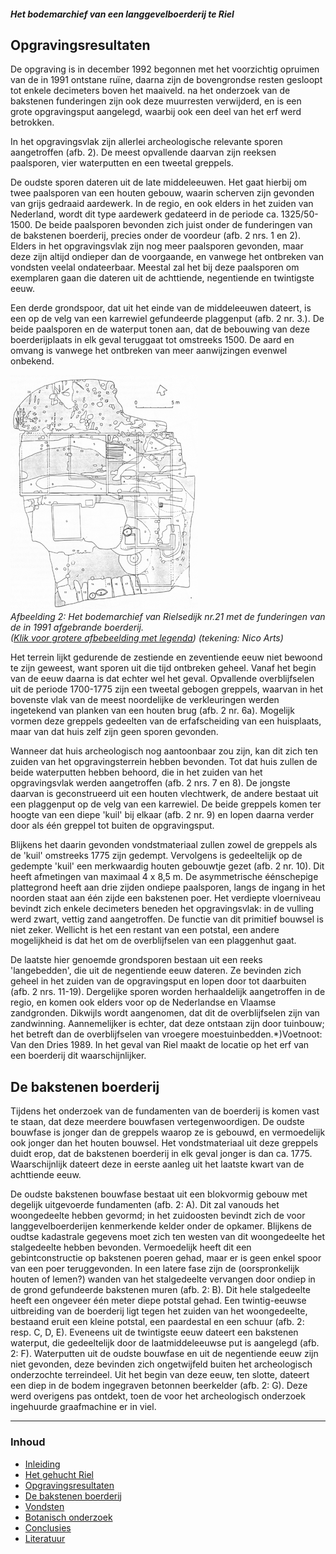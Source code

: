 ##### Het bodemarchief van een langgevelboerderij te Riel

## Opgravingsresultaten
De opgraving is in december 1992 begonnen met het voorzichtig opruimen van de in 1991 ontstane ruïne, daarna zijn de bovengrondse resten gesloopt tot enkele decimeters boven het maaiveld. na het onderzoek van de bakstenen funderingen zijn ook deze muurresten verwijderd, en is een grote opgravingsput aangelegd, waarbij ook een deel van het erf werd betrokken.

In het opgravingsvlak zijn allerlei archeologische relevante sporen aangetroffen (afb. 2). De meest opvallende daarvan zijn reeksen paalsporen, vier waterputten en een tweetal greppels.

De oudste sporen dateren uit de late middeleeuwen. Het gaat hierbij om twee paalsporen van een houten gebouw, waarin scherven zijn gevonden van grijs gedraaid aardewerk. In de regio, en ook elders in het zuiden van Nederland, wordt dit type aardewerk gedateerd in de periode ca. 1325/50-1500. De beide paalsporen bevonden zich juist onder de funderingen van de bakstenen boerderij, precies onder de voordeur (afb. 2 nrs. 1 en 2). Elders in het opgravingsvlak zijn nog meer paalsporen gevonden, maar deze zijn altijd ondieper dan de voorgaande, en vanwege het ontbreken van vondsten veelal ondateerbaar. Meestal zal het bij deze paalsporen om exemplaren gaan die dateren uit de achttiende, negentiende en twintigste eeuw.

Een derde grondspoor, dat uit het einde van de middeleeuwen dateert, is een op de velg van een karrewiel gefundeerde plaggenput (afb. 2 nr. 3.). De beide paalsporen en de waterput tonen aan, dat de bebouwing van deze boerderijplaats in elk geval teruggaat tot omstreeks 1500. De aard en omvang is vanwege het ontbreken van meer aanwijzingen evenwel onbekend.

[![Bodem archief Rielsedijk 21](images/afb2.gif)](afbeelding2)  
*Afbeelding 2: Het bodemarchief van Rielsedijk nr.21 met de funderingen van de in 1991 afgebrande boerderij.  
([Klik voor grotere afbebeelding met legenda](afbeelding2))
(tekening: Nico Arts)*

Het terrein lijkt gedurende de zestiende en zeventiende eeuw niet bewoond te zijn geweest, want sporen uit die tijd ontbreken geheel. Vanaf het begin van de eeuw daarna is dat echter wel het geval. Opvallende overblijfselen uit de periode 1700-1775 zijn een tweetal gebogen greppels, waarvan in het bovenste vlak van de meest noordelijke de verkleuringen werden ingetekend van planken van een houten brug (afb. 2 nr. 6a). Mogelijk vormen deze greppels gedeelten van de erfafscheiding van een huisplaats, maar van dat huis zelf zijn geen sporen gevonden.

Wanneer dat huis archeologisch nog aantoonbaar zou zijn, kan dit zich ten zuiden van het opgravingsterrein hebben bevonden. Tot dat huis zullen de beide waterputten hebben behoord, die in het zuiden van het opgravingsvlak werden aangetroffen (afb. 2 nrs. 7 en 8). De jongste daarvan is geconstrueerd uit een houten vlechtwerk, de andere bestaat uit een plaggenput op de velg van een karrewiel. De beide greppels komen ter hoogte van een diepe 'kuil' bij elkaar (afb. 2 nr. 9) en lopen daarna verder door als één greppel tot buiten de opgravingsput.

Blijkens het daarin gevonden vondstmateriaal zullen zowel de greppels als de 'kuil' omstreeks 1775 zijn gedempt. Vervolgens is gedeeltelijk op de gedempte 'kuil' een merkwaardig houten gebouwtje gezet (afb. 2 nr. 10). Dit heeft afmetingen van maximaal 4 x 8,5 m. De asymmetrische éénschepige plattegrond heeft aan drie zijden ondiepe paalsporen, langs de ingang in het noorden staat aan één zijde een bakstenen poer. Het verdiepte vloerniveau bevindt zich enkele decimeters beneden het opgravingsvlak: in de vulling werd zwart, vettig zand aangetroffen. De functie van dit primitief bouwsel is niet zeker. Wellicht is het een restant van een potstal, een andere mogelijkheid is dat het om de overblijfselen van een plaggenhut gaat.

De laatste hier genoemde grondsporen bestaan uit een reeks 'langebedden', die uit de negentiende eeuw dateren. Ze bevinden zich geheel in het zuiden van de opgravingsput en lopen door tot daarbuiten (afb. 2 nrs. 11-19). Dergelijke sporen worden herhaaldelijk aangetroffen in de regio, en komen ook elders voor op de Nederlandse en Vlaamse zandgronden. Dikwijls wordt aangenomen, dat dit de overblijfselen zijn van zandwinning. Aannemelijker is echter, dat deze ontstaan zijn door tuinbouw; het betreft dan de overblijfselen van vroegere moestuinbedden.*)Voetnoot: Van den Dries 1989. In het geval van Riel maakt de locatie op het erf van een boerderij dit waarschijnlijker.

## De bakstenen boerderij
Tijdens het onderzoek van de fundamenten van de boerderij is komen vast te staan, dat deze meerdere bouwfasen vertegenwoordigen. De oudste bouwfase is jonger dan de greppels waarop ze is gebouwd, en vermoedelijk ook jonger dan het houten bouwsel. Het vondstmateriaal uit deze greppels duidt erop, dat de bakstenen boerderij in elk geval jonger is dan ca. 1775. Waarschijnlijk dateert deze in eerste aanleg uit het laatste kwart van de achttiende eeuw.

De oudste bakstenen bouwfase bestaat uit een blokvormig gebouw met degelijk uitgevoerde fundamenten (afb. 2: A). Dit zal vanouds het woongedeelte hebben gevormd; in het zuidoosten bevindt zich de voor langgevelboerderijen kenmerkende kelder onder de opkamer. Blijkens de oudtse kadastrale gegevens moet zich ten westen van dit woongedeelte het stalgedeelte hebben bevonden. Vermoedelijk heeft dit een gebintconstructie op bakstenen poeren gehad, maar er is geen enkel spoor van een poer teruggevonden. In een latere fase zijn de (oorspronkelijk houten of lemen?) wanden van het stalgedeelte vervangen door ondiep in de grond gefundeerde bakstenen muren (afb. 2: B). Dit hele stalgedeelte heeft een ongeveer één meter diepe potstal gehad. Een twintig-eeuwse uitbreiding van de boerderij ligt tegen het zuiden van het woongedeelte, bestaand eruit een kleine potstal, een paardestal en een schuur (afb. 2: resp. C, D, E). Eveneens uit de twintigste eeuw dateert een bakstenen waterput, die gedeeltelijk door de laatmiddeleeuwse put is aangelegd (afb. 2: F). Waterputten uit de oudste bouwfase en uit de negentiende eeuw zijn niet gevonden, deze bevinden zich ongetwijfeld buiten het archeologisch onderzochte terreindeel. Uit het begin van deze eeuw, ten slotte, dateert een diep in de bodem ingegraven betonnen beerkelder (afb. 2: G). Deze werd overigens pas ontdekt, toen de voor het archeologisch onderzoek ingehuurde graafmachine er in viel.

---
### Inhoud
- [Inleiding](inleiding)
- [Het gehucht Riel](gehuchtriel)
- [Opgravingsresultaten](opgraving)
- [De bakstenen boerderij](opgraving#boerderij)
- [Vondsten](vondsten)
- [Botanisch onderzoek](botanisch)
- [Conclusies](conclusies)
- [Literatuur](conclusies#literatuur)

